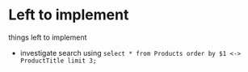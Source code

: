 # Left to implement
things left to implement

- investigate search using `select * from Products order by $1 <-> ProductTitle limit 3;`
